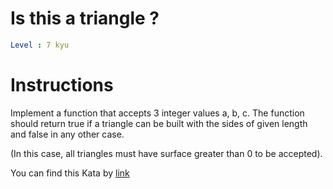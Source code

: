 # Is this a triangle ?

```yaml
Level : 7 kyu
```

# Instructions

Implement a function that accepts 3 integer values a, b, c. The function should return true if a triangle can be built with the sides of given length and false in any other case.

(In this case, all triangles must have surface greater than 0 to be accepted).

You can find this Kata by [link](https://www.codewars.com/kata/56606694ec01347ce800001b/train/cpp)